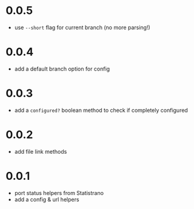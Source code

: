 # 0.0.5
- use `--short` flag for current branch (no more parsing!)

# 0.0.4
- add a default branch option for config

# 0.0.3
- add a `configured?` boolean method to check if completely configured

# 0.0.2
- add file link methods

# 0.0.1
- port status helpers from Statistrano
- add a config & url helpers